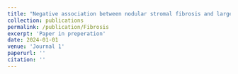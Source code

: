 ```yaml
---
title: "Negative association between nodular stromal fibrosis and large lipid droplets in human choroid plexus epithelial cells"
collection: publications
permalink: /publication/Fibrosis
excerpt: 'Paper in preperation'
date: 2024-01-01
venue: 'Journal 1'
paperurl: ''
citation: ''
---
```



